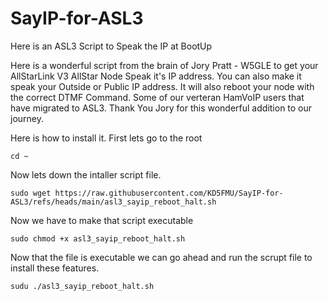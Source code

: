 # SayIP-for-ASL3
Here is an ASL3 Script to Speak the IP at BootUp


Here is a wonderful script from the brain of Jory Pratt - W5GLE to get your AllStarLink V3 AllStar Node Speak it's IP address. You can also make it speak your Outside or Public IP address. It will also reboot your node with the correct DTMF Command. Some of our verteran HamVoIP users that have migrated to ASL3. Thank You Jory for this wonderful addition to our journey. 

Here is how to install it.
First lets go to the root
```
cd ~
```
Now lets down the intaller script file.
```
sudo wget https://raw.githubusercontent.com/KD5FMU/SayIP-for-ASL3/refs/heads/main/asl3_sayip_reboot_halt.sh
```

Now we have to make that script executable
```
sudo chmod +x asl3_sayip_reboot_halt.sh
```

Now that the file is executable we can go ahead and run the scrupt file to install these features.
```
sudu ./asl3_sayip_reboot_halt.sh
```

